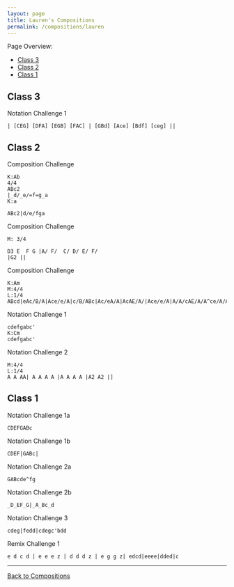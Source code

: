 ```yaml
---
layout: page
title: Lauren's Compositions
permalink: /compositions/lauren
---
```


Page Overview:
* [Class 3](#class-3)
* [Class 2](#class-2)
* [Class 1](#class-1)

## Class 3
Notation Challenge 1
```
| [CEG] [DFA] [EGB] [FAC] | [GBd] [Ace] [Bdf] [ceg] ||
```

## Class 2
Composition Challenge
```
K:Ab
4/4
ABc2
|_d/_e/=f=g_a
K:a

ABc2|d/e/fga
```

Composition Challenge
```
M: 3/4

D3 E  F G |A/ F/  C/ D/ E/ F/
|G2 ||
```

Composition Challenge
```
K:Am
M:4/4
L:1/4
ABcd|eAc/B/A|Ace/e/A|c/B/ABc|Ac/eA/A|AcAE/A/|Ace/e/A|A/A/cAE/A/A^ce/A/A|A/e/^cAE/A/|A=c/eA/c|zcAA,/A/|Ad^fA|^fdAz|A/c/A/c/d/e/d/c/|d/c/d/c/Az/A/|Ace/e/A|A/A/cA/E/A,/A/|cecA|ecAz/A/edcA|e/A/cAz/A/eA2||
```

Notation Challenge 1
```
cdefgabc'
K:Cm
cdefgabc'
```

Notation Challenge 2
```
M:4/4
L:1/4
A A AA| A A A A |A A A A |A2 A2 |]
```

## Class 1
Notation Challenge 1a
```
CDEFGABc
```

Notation Challenge 1b
```
CDEF|GABc|
```

Notation Challenge 2a
```
GABcde^fg
```

Notation Challenge 2b
```
_D_EF_G|_A_Bc_d
```

Notation Challenge 3
```
cdeg|fedd|cdegc'bdd
```

Remix Challenge 1
```
e d c d | e e e z | d d d z | e g g z| edcd|eeee|dded|c
```
---
[Back to Compositions](/sc-workshop/compositions/)
